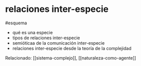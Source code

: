 # relaciones inter-especie
#esquema 

- qué es una especie
- tipos de relaciones inter-especie
- semióticaa de la comunicación inter-especie
- relaciones inter-especie  desde la teoría de la complejidad

Relacionado: [[sistema-complejo]], [[naturaleza-como-agente]]
